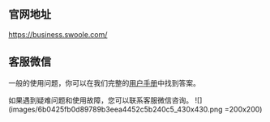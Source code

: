 ## 官网地址

https://business.swoole.com/

## 客服微信

一般的使用问题，你可以在我们完整的[用户手册](https://www.kancloud.cn/swoole-inc/ee-help-wiki/1213080)中找到答案。

如果遇到疑难问题和使用故障，您可以联系客服微信咨询。
![](images/6b0425fb0d89789b3eea4452c5b240c5_430x430.png =200x200)

